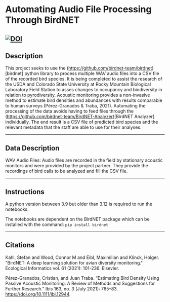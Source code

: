 # Automating Audio File Processing Through BirdNET


[![DOI](https://zenodo.org/badge/976995645.svg)](https://doi.org/10.5281/zenodo.15332056)
---

## Description

This project seeks to use the (https://github.com/birdnet-team/birdnet)[birdnet] python library to process multiple WAV audio files into a CSV file of the recorded bird species. It is being completed to assist the research of the USDA and Colorado State University at Rocky Mountain Biological Laboratory Field Station to asses changes to occupancy and biodiversity in relation to pyrodiversity. Acoustic monitoring provides a non-invasive method to estimate bird densities and abundances with results comparable to human surveys (Pérez-Granados & Traba, 2021). Automating the processing of the data avoids having to feed files through the (https://github.com/birdnet-team/BirdNET-Analyzer)[BirdNET Analyzer] individually. The end result is a CSV file of predicted bird species and the relevant metadata that the staff are able to use for their analyses.

---

## Data Description

WAV Audio Files: Audio files are recorded in the field by stationary acoustic monitors and were provided by the project partner. They provide the recordings of bird calls to be analyzed and fill the CSV file.



--- 

## Instructions

A python version between 3.9 but older than 3.12 is required to run the notebooks.

The notebooks are dependent on the BirdNET package which can be installed with the command:  ```pip install birdnet```

---

## Citations

Kahl, Stefan and Wood, Connor M and Eibl, Maximilian and Klinck, Holger. "BirdNET: A deep learning solution for avian diversity monitoring." Ecological Informatics vol. 61 (2021): 101-236. Elsevier.

Pérez-Granados, Cristian, and Juan Traba. “Estimating Bird Density Using Passive Acoustic Monitoring: A Review of Methods and Suggestions for Further Research.” Ibis 163, no. 3 (July 2021): 765–83. https://doi.org/10.1111/ibi.12944.


